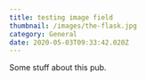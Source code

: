 ```yaml
---
title: testing image field
thumbnail: /images/the-flask.jpg
category: General
date: 2020-05-03T09:33:42.020Z
---
```

Some stuff about this pub.